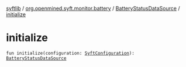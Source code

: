 [syftlib](../../index.md) / [org.openmined.syft.monitor.battery](../index.md) / [BatteryStatusDataSource](index.md) / [initialize](./initialize.md)

# initialize

`fun initialize(configuration: `[`SyftConfiguration`](../../org.openmined.syft.domain/-syft-configuration/index.md)`): `[`BatteryStatusDataSource`](index.md)